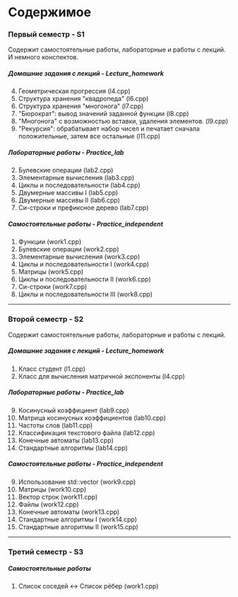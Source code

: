 # Содержимое

### Первый семестр - S1
Содержит самостоятельные работы, лабораторные и работы с лекций.
И немного конспектов.

##### Домашние задания с лекций - Lecture_homework
4. Геометрическая прогрессия (l4.cpp)
6. Структура хранения "квадропеда" (l6.cpp)
7. Структура хранения "многонога" (l7.cpp)
8. "Бюрократ": вывод значений заданной функции (l8.cpp)
9. "Многонога" с возможностью вставки, удаления элементов. (l9.cpp)
11. "Рекурсия": обрабатывает набор чисел и печатает сначала положительные, затем все остальные (l11.cpp)

##### Лабораторные работы - Practice_lab
2. Булевские операции (lab2.cpp)
3. Элементарные вычисления (lab3.cpp)
4. Циклы и последовательности (lab4.cpp)
5. Двумерные массивы I (lab5.cpp)
6. Двумерные массивы II (lab6.cpp)
7. Си-строки и префиксное дерево (lab7.cpp)

##### Самостоятельные работы - Practice_independent
1. Функции (work1.cpp)
2. Булевские операции (work2.cpp)
3. Элементарные вычисления (work3.cpp)
4. Циклы и последовательности I (work4.cpp)
5. Матрицы (work5.cpp)
6. Циклы и последовательности II (work6.cpp)
7. Си-строки (work7.cpp)
8. Циклы и последовательности III (work8.cpp)
___

### Второй семестр - S2
Содержит самостоятельные работы, лабораторные и работы с лекций.

##### Домашние задания с лекций - Lecture_homework
1. Класс студент (l1.cpp)
4. Класс для вычисления матричной экспоненты (l4.cpp)

##### Лабораторные работы - Practice_lab
9. Косинусный коэффициент (lab9.cpp)
10. Матрица косинусных коэффициентов (lab10.cpp)
11. Частоты слов (lab11.cpp)
12. Классификация текстового файла (lab12.cpp)
13. Конечные автоматы (lab13.cpp)
14. Стандартные алгоритмы (lab14.cpp)

##### Самостоятельные работы - Practice_independent
9. Использование std::vector (work9.cpp)
10. Матрицы (work10.cpp)
11. Вектор строк (work11.cpp)
12. Файлы (work12.cpp)
13. Конечные автоматы (work13.cpp)
14. Стандартные алгоритмы I (work14.cpp)
15. Стандартные алгоритмы II (work15.cpp)
___

### Третий семестр - S3

##### Самостоятельные работы
1. Список соседей ↔ Список рёбер (work1.cpp)
